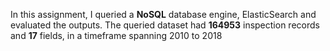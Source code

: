 In this assignment, I queried a **NoSQL** database engine, ElasticSearch and evaluated the outputs. The queried dataset had **164953** inspection records and **17** fields, in a timeframe spanning 2010 to 2018
